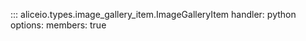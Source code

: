 ::: aliceio.types.image_gallery_item.ImageGalleryItem
    handler: python
    options:
      members: true
